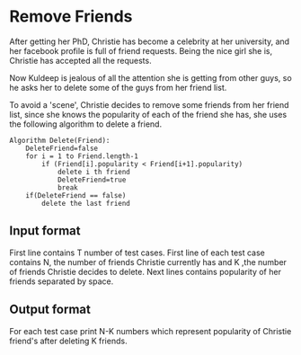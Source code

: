 # Remove Friends

After getting her PhD, Christie has become a celebrity at her university, and her facebook profile is full of friend requests. Being the nice girl she is, Christie has accepted all the requests.

Now Kuldeep is jealous of all the attention she is getting from other guys, so he asks her to delete some of the guys from her friend list.

To avoid a 'scene', Christie decides to remove some friends from her friend list, since she knows the popularity of each of the friend she has, she uses the following algorithm to delete a friend.

    Algorithm Delete(Friend):
        DeleteFriend=false
        for i = 1 to Friend.length-1
            if (Friend[i].popularity < Friend[i+1].popularity)
                delete i th friend
                DeleteFriend=true
                break
        if(DeleteFriend == false)
            delete the last friend

## Input format

First line contains T number of test cases. First line of each test case contains N, the number of friends Christie currently has and K ,the number of friends Christie decides to delete. Next lines contains popularity of her friends separated by space.

## Output format

For each test case print N-K numbers which represent popularity of Christie friend's after deleting K friends.
